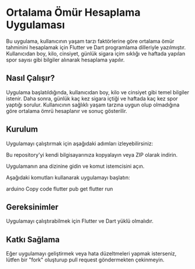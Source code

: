 # Ortalama Ömür Hesaplama Uygulaması
Bu uygulama, kullanıcının yaşam tarzı faktörlerine göre ortalama ömür tahminini hesaplamak için Flutter ve Dart programlama dilleriyle yazılmıştır. Kullanıcıdan boy, kilo, cinsiyet, günlük sigara içim sıklığı ve haftada yapılan spor sayısı gibi bilgiler alınarak hesaplama yapılır.

## Nasıl Çalışır?
Uygulama başlatıldığında, kullanıcıdan boy, kilo ve cinsiyet gibi temel bilgiler istenir.
Daha sonra, günlük kaç kez sigara içtiği ve haftada kaç kez spor yaptığı sorulur.
Kullanıcının sağlıklı yaşam tarzına uygun olup olmadığına göre ortalama ömrü hesaplanır ve sonuç gösterilir.
## Kurulum
Uygulamayı çalıştırmak için aşağıdaki adımları izleyebilirsiniz:

Bu repository'yi kendi bilgisayarınıza kopyalayın veya ZIP olarak indirin.

Uygulamanın ana dizinine gidin ve komut istemcisini açın.

Aşağıdaki komutları kullanarak uygulamayı başlatın:

arduino
Copy code
flutter pub get
flutter run
## Gereksinimler
Uygulamayı çalıştırabilmek için Flutter ve Dart yüklü olmalıdır.

## Katkı Sağlama
Eğer uygulamayı geliştirmek veya hata düzeltmeleri yapmak isterseniz, lütfen bir "fork" oluşturup pull request göndermekten çekinmeyin.
